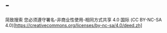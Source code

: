 # -
简致搜索
您必须遵守署名-非商业性使用-相同方式共享 4.0 国际 (CC BY-NC-SA 4.0)[https://creativecommons.org/licenses/by-nc-sa/4.0/deed.zh]
